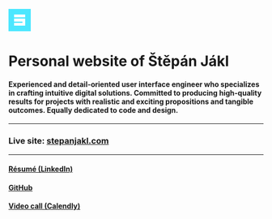 <p align="left">
<a href="https://stepanjakl.com" target="_blank">
	<img src="./images/logo-static-1.svg" alt="Logo" height="44" />
</a>
</p>

# Personal website of Štěpán Jákl

#### Experienced and detail-oriented user interface engineer who specializes in crafting intuitive digital solutions. Committed to producing high-quality results for projects with realistic and exciting propositions and tangible outcomes. Equally dedicated to code and design.

---

### Live site: [stepanjakl.com](https://stepanjakl.com)

---

#### [Résumé (LinkedIn)](https://www.linkedin.com/in/stepanjakl)

#### [GitHub](https://github.com/stepanjakl)

#### [Video call (Calendly)](https://calendly.com/stepanjakl)
